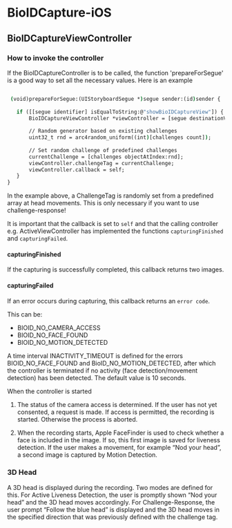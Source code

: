 # BioIDCapture-iOS

## BioIDCaptureViewController

### How to invoke the controller
If the BioIDCaptureController is to be called, the function 'prepareForSegue' is a good way to set all the necessary values. 
Here is an example

 ```cmd

  (void)prepareForSegue:(UIStoryboardSegue *)segue sender:(id)sender {
    
    if ([[segue identifier] isEqualToString:@"showBioIDCaptureView"]) {
        BioIDCaptureViewController *viewController = [segue destinationViewController];
        
        // Random generator based on existing challenges
        uint32_t rnd = arc4random_uniform((int)[challenges count]);
        
        // Set random challenge of predefined challenges
        currentChallenge = [challenges objectAtIndex:rnd];
        viewController.challengeTag = currentChallenge;
        viewController.callback = self;
    }
}

  ```

In the example above, a ChallengeTag is randomly set from a predefined array at head movements.
This is only necessary if you want to use challenge-response!

It is important that the callback is set to `self` and that the calling controller e.g. ActiveViewController has implemented 
the functions `capturingFinished` and `capturingFailed`.

#### capturingFinished
If the capturing is successfully completed, this callback returns two images.

#### capturingFailed
If an error occurs during capturing, this callback returns an `error code`.

This can be:
- BIOID_NO_CAMERA_ACCESS
- BIOID_NO_FACE_FOUND
- BIOID_NO_MOTION_DETECTED

A time interval INACTIVITY_TIMEOUT is defined for the errors BIOID_NO_FACE_FOUND and BioID_NO_MOTION_DETECTED, 
after which the controller is terminated if no activity (face detection/movement detection) has been detected. 
The default value is 10 seconds.


When the controller is started 

1. The status of the camera access is determined. If the user has not yet consented, a request is made. 
If access is permitted, the recording is started. Otherwise the process is aborted.

2. When the recording starts, Apple FaceFinder is used to check whether a face is included in the image. 
If so, this first image is saved for liveness detection. If the user makes a movement, 
for example “Nod your head”, a second image is captured by Motion Detection.


### 3D Head
A 3D head is displayed during the recording. Two modes are defined for this. For Active Liveness Detection, 
the user is promptly shown “Nod your head” and the 3D head moves accordingly. 
For Challenge-Response, the user prompt “Follow the blue head” is displayed 
and the 3D head moves in the specified direction that was previously defined 
with the challenge tag.

